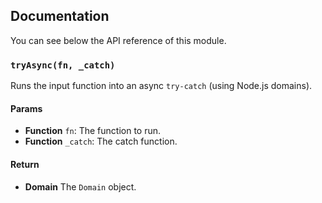 ## Documentation

You can see below the API reference of this module.

### `tryAsync(fn, _catch)`
Runs the input function into an async `try-catch` (using Node.js domains).

#### Params

- **Function** `fn`: The function to run.
- **Function** `_catch`: The catch function.

#### Return
- **Domain** The `Domain` object.

